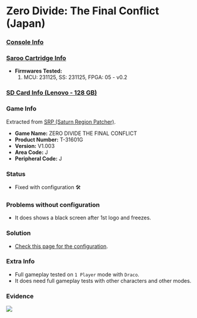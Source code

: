 # Zero Divide: The Final Conflict (Japan)

### [Console Info](../../../../../Info/Consoles/VA13/README.md)

### [Saroo Cartridge Info](../../../../../Info/Cartridges/RetroGameParadiseStore/1.32F/README.md)

- <b>Firmwares Tested:</b>
  1. MCU: 231125, SS: 231125, FPGA: 05 - v0.2

### [SD Card Info (Lenovo - 128 GB)](../../../../../Info/SdCards/Lenovo/128GB/fat32/README.md)

### Game Info

Extracted from [SRP (Saturn Region Patcher)](https://segaxtreme.net/resources/saturn-region-patcher.81/download).

- <b>Game Name:</b> ZERO DIVIDE THE FINAL CONFLICT
- <b>Product Number:</b> T-31601G
- <b>Version:</b> V1.003
- <b>Area Code:</b> J
- <b>Peripheral Code:</b> J

### Status

- Fixed with configuration :hammer_and_wrench:

### Problems without configuration

- It does shows a black screen after 1st logo and freezes.

### Solution

- [Check this page for the configuration](https://github.com/williamdsw/saroo-configuration-list/tree/master/J/T-31601G/README.md).

### Extra Info

- Full gameplay tested on `1 Player` mode with `Draco`.
- It does need full gameplay tests with other characters and other modes.

### Evidence

[![](https://img.youtube.com/vi/3CKU4rAsNac/0.jpg)](https://www.youtube.com/watch?v=3CKU4rAsNac)
